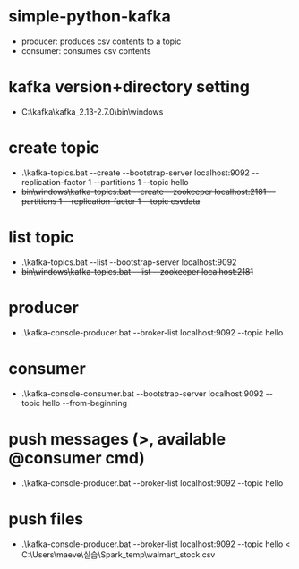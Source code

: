 # simple-python-kafka
- producer: produces csv contents to a topic
- consumer: consumes csv contents

# kafka version+directory setting
- C:\kafka\kafka_2.13-2.7.0\bin\windows

# create topic
- .\kafka-topics.bat --create --bootstrap-server localhost:9092 --replication-factor 1 --partitions 1 --topic hello <br>
- ~~bin\windows\kafka-topics.bat --create --zookeeper localhost:2181 --partitions 1 --replication-factor 1 --topic csvdata~~

# list topic
- .\kafka-topics.bat --list --bootstrap-server localhost:9092
- ~~bin\windows\kafka-topics.bat --list --zookeeper localhost:2181~~

# producer
- .\kafka-console-producer.bat --broker-list localhost:9092 --topic hello

# consumer
- .\kafka-console-consumer.bat --bootstrap-server localhost:9092 --topic hello --from-beginning

# push messages (>, available @consumer cmd)
- .\kafka-console-producer.bat --broker-list localhost:9092 --topic hello

# push files
- .\kafka-console-producer.bat --broker-list localhost:9092 --topic hello < C:\Users\maeve\실습\Spark_temp\walmart_stock.csv
